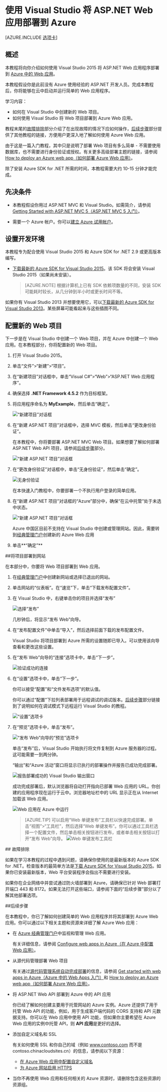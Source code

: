 <properties
	pageTitle="使用 Visual Studio 将 ASP.NET 应用部署到 Azure | Azure"
	description="了解如何使用 Visual Studio 将 ASP.NET Web 项目部署到 Azure 中的新 Web 应用。"
	services="app-service\web"
	documentationCenter=".net"
	authors="tdykstra"
	manager="wpickett"
	editor=""/>

<tags
	ms.service="app-service-web"
	ms.date="04/22/2016"
	wacn.date="05/30/2016"/>

# 使用 Visual Studio 将 ASP.NET Web 应用部署到 Azure

[AZURE.INCLUDE [选项卡](../includes/app-service-web-get-started-nav-tabs.md)]

## 概述

本教程将向你介绍如何使用 Visual Studio 2015 将 ASP.NET Web 应用程序部署到 [Azure 中的 Web 应用](/home/features/web-site)。

本教程假设你是此前没有 Azure 使用经验的 ASP.NET 开发人员。完成本教程后，你将能够在云中启动并运行简单的 Web 应用程序。

学习内容：

* 如何在 Visual Studio 中创建新的 Web 项目。
* 如何使用 Visual Studio 将 Web 项目部署到 Azure Web 应用。

教程末尾的[故障排除](#troubleshooting)部分介绍了在出现故障的情况下应如何操作，[后续步骤](#next-steps)部分提供了其他教程的链接，方便用户更深入地了解如何使用 Azure Web 应用。

由于这是一篇入门教程，其中只是说明了部署 Web 项目有多么简单 - 不需要使用数据库，也不需要进行身份验证或授权。有关更多高级部署主题的链接，请参阅 [How to deploy an Azure web app（如何部署 Azure Web 应用）](/documentation/articles/web-sites-deploy/)。

除了安装 Azure SDK for .NET 所需的时间，本教程需要大约 10-15 分钟才能完成。

## 先决条件

* 本教程假设你用过 ASP.NET MVC 和 Visual Studio。如需简介，请参阅 [Getting Started with ASP.NET MVC 5（ASP.NET MVC 5 入门）](http://www.asp.net/mvc/overview/getting-started/introduction/getting-started)。

* 需要一个 Azure 帐户。你可以[建立 Azure 试用帐户](/pricing/1rmb-trial/?WT.mc_id=A261C142F)。

## <a name="setupdevenv"></a>设置开发环境

本教程专为配合使用 Visual Studio 2015 和 Azure SDK for .NET 2.9 或更高版本编写。

* [下载最新的 Azure SDK for Visual Studio 2015](http://go.microsoft.com/fwlink/?linkid=518003)。该 SDK 将会安装 Visual Studio 2015（如果尚未安装）。

	>[AZURE.NOTE] 根据计算机上已有 SDK 依赖项数量的不同，安装 SDK 可能耗时较长，从几分钟到半小时或更长时间不等。

如果你有 Visual Studio 2013 并想要使用它，可以[下载最新的 Azure SDK for Visual Studio 2013](http://go.microsoft.com/fwlink/?LinkID=324322)。某些屏幕可能看起来与这些插图不同。

## 配置新的 Web 项目

下一步是在 Visual Studio 中创建一个 Web 项目，并在 Azure 中创建一个 Web 应用。在本教程部分，你将配置新的 Web 项目。

1. 打开 Visual Studio 2015。

2. 单击“文件”>“新建”>“项目”。

3. 在“新建项目”对话框中，单击“Visual C#”>“Web”>“ASP.NET Web 应用程序”。

3. 确保选择 **.NET Framework 4.5.2** 作为目标框架。

4. 将应用程序命名为 **MyExample**，然后单击“确定”。

	![“新建项目”对话框](./media/web-sites-dotnet-get-started/GS13newprojdb.png)

5. 在“新建 ASP.NET 项目”对话框中，选择 MVC 模板，然后单击“更改身份验证”。

	在本教程中，你将要部署 ASP.NET MVC Web 项目。如果想要了解如何部署 ASP.NET Web API 项目，请参阅[后续步骤](#next-steps)部分。

	![“新建 ASP.NET 项目”对话框](./media/web-sites-dotnet-get-started/GS13changeauth.png)

6. 在“更改身份验证”对话框中，单击“无身份验证”，然后单击“确定”。

	![无身份验证](./media/web-sites-dotnet-get-started/GS13noauth.png)

	在本快速入门教程中，你要部署一个不执行用户登录的简单应用。

5. 在“新建 ASP.NET 项目”对话框的“Azure”部分中，确保“在云中托管”处于未选中状态。

	![“新建 ASP.NET 项目”对话框](./media/web-sites-dotnet-get-started/GS13newaspnetprojdb.png)

	Azure 中国区目前不支持在 Visual Studio 中创建或管理网站。因此，需要转到[经典管理门户](https://manage.windowsazure.cn/)创建新的 Azure Web 应用

6. 单击**“确定”**

##<a name="deploy-the-application-to-azure"></a>将项目部署到网站

在本部分中，你要将 Web 项目部署到 Web 应用。

1. 在[经典管理门户](https://manage.windowsazure.cn/)中创建新网站或选择已退出的网站。

2. 单击网站的“仪表板”。在“速览”下，单击“下载发布配置文件”。

3. 在 Visual Studio 中，右键单击你的项目并选择“发布”

	![选择“发布”](./media/web-sites-dotnet-get-started/choosepublish.png)

	几秒钟后，将显示“发布 Web”向导。

4. 在“发布配置文件”中单击“导入”，然后选择前面下载的发布配置文件。

	Visual Studio 将项目部署到 Azure 所需的设置随即已导入。可以使用该向导查看和更改这些设置。

8. 在“发布 Web”向导的“连接”选项卡中，单击“下一步”。

	![验证成功的连接](./media/web-sites-dotnet-get-started/GS13ValidateConnection.png)

10. 在“设置”选项卡中，单击“下一步”。

	你可以接受“配置”和“文件发布选项”的默认值。

	你可以通过“配置”下拉列表部署用于远程调试的调试版本。[后续步骤](#next-steps)部分链接到了说明如何在调试模式下远程运行 Visual Studio 的教程。

	![“设置”选项卡](./media/web-sites-dotnet-get-started/GS13SettingsTab.png)

11. 在“预览”选项卡中，单击“发布”。

	![“发布 Web”向导的“预览”选项卡](./media/web-sites-dotnet-get-started/GS13previewoutput.png)

	单击“发布”后，Visual Studio 开始执行将文件复制到 Azure 服务器的过程。这可能需要一到两分钟。

	“输出”和“Azure 活动”窗口将显示已执行的部署操作并报告已成功完成部署。

	![报告部署成功的 Visual Studio 输出窗口](./media/web-sites-dotnet-get-started/PublishOutput.png)

	成功完成部署后，默认浏览器将自动打开指向已部署 Web 应用的 URL。你创建的应用程序现在运行于云中。浏览器地址栏中的 URL 显示正在从 Internet 加载该 Web 应用。

	![Web 应用在 Azure 中运行](./media/web-sites-dotnet-get-started/GS13deployedsite.png)

	> [AZURE.TIP] 可以启用“Web 单键发布”工具栏以快速完成部署。单击“视图”>“工具栏”，然后选择“Web 单键发布”。你可以通过工具栏选择一个配置文件，然后单击相关按钮进行发布，或者单击相关按钮以打开“发布 Web”向导。
	> ![Web 单键发布工具栏](./media/web-sites-dotnet-get-started/weboneclickpublish.png)

##<a name="troubleshooting"></a> 故障排除

如果在学习本教程的过程中遇到问题，请确保你使用的是最新版本的 Azure SDK for .NET。检查版本的最简单方法是[下载 Azure SDK for Visual Studio 2015](http://go.microsoft.com/fwlink/?linkid=518003)。如果你已安装最新版本，Web 平台安装程序会指出不需要进行安装。

如果你在企业网络中并尝试通过防火墙部署到 Azure，请确保已针对 Web 部署打开端口 443 和 8172。如果无法打开这些端口，请参阅下面的“后续步骤”部分以了解其他部署选项。

##<a name="next-steps"></a>后续步骤

在本教程中，你已了解如何创建简单的 Web 应用程序并将其部署到 Azure Web 应用。你可以通过以下相关主题和资源来详细了解 Azure Web 应用：

* 在 [Azure 经典管理门户](https://manage.windowsazure.cn/)中监视和管理 Web 应用。 

	有关详细信息，请参阅 [Configure web apps in Azure（在 Azure 中配置 Web 应用）](/documentation/articles/web-sites-configure/)。

* 从源代码管理部署 Web 项目

	有关通过[源代码管理系统](http://www.asp.net/aspnet/overview/developing-apps-with-windows-azure/building-real-world-cloud-apps-with-windows-azure/source-control)[自动完成部署](http://www.asp.net/aspnet/overview/developing-apps-with-windows-azure/building-real-world-cloud-apps-with-windows-azure/continuous-integration-and-continuous-delivery)的信息，请参阅 [Get started with web apps in Azure（Azure 中的 Web Apps 入门）](/documentation/articles/app-service-web-get-started/)和 [How to deploy an Azure web app（如何部署 Azure Web 应用）](/documentation/articles/web-sites-deploy/)。

* 将 ASP.NET Web API 部署到 Azure 中的 API 应用

	你已经了解如何创建主要用于托管网站的 Azure 实例。Azure 还提供了用于托管 Web API 的功能，例如，用于生成客户端代码的 CORS 支持和 API 元数据支持。你可以在 Web 应用中使用 API 功能，但如果你主要希望在 Azure Web 应用的实例中托管 API，则 **API 应用**是更好的选择。

* 添加自定义域名和 SSL

	有关如何使用 SSL 和你自己的域（例如 www.contoso.com 而不是 contoso.chinacloudsites.cn）的信息，请参阅以下资源：

	* [在 Azure Web 应用中配置自定义域名](/documentation/articles/web-sites-custom-domain-name/)
	* [为 Azure 网站启用 HTTPS](/documentation/articles/web-sites-configure-ssl-certificate/)

* 当你不再使用 Web 应用和任何相关的 Azure 资源时，请删除包含这些资源的资源组。

<!---HONumber=Mooncake_0523_2016-->